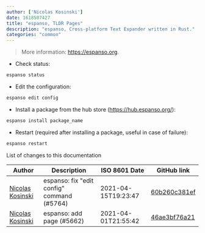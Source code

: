 ```yaml
---
author: ['Nicolas Kosinski']
date: 1618507427
title: "espanso, TLDR Pages"
description: "espanso, Cross-platform Text Expander written in Rust."
categories: "common"
---
```

> More information: <https://espanso.org>.

- Check status:

```bash
espanso status
```

- Edit the configuration:

```bash
espanso edit config
```

- Install a package from the hub store (<https://hub.espanso.org/>):

```bash
espanso install package_name
```

- Restart (required after installing a package, useful in case of failure):

```bash
espanso restart
```
List of changes to this documentation


Author | Description | ISO 8601 Date | GitHub link
------|-----|-----|-----
[Nicolas Kosinski](mailto:nicokosi@yahoo.com) | espanso: fix "edit config" command (#5764) | 2021-04-15T19:23:47 | [60b260c381ef](https://github.com/tldr-pages/tldr/commit/60b260c381ef46de776b081561198585c850cc54)
[Nicolas Kosinski](mailto:nico_kosi-dev@yahoo.com) | espanso: add page (#5662) | 2021-04-01T21:55:42 | [46ae3bf76a21](https://github.com/tldr-pages/tldr/commit/46ae3bf76a2170ddf12ac508e1f71ec5b5cdbf41)

